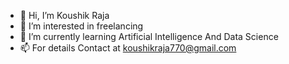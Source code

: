 - 👋 Hi, I’m Koushik Raja
- 👀 I’m interested in freelancing
- 🌱 I’m currently learning Artificial Intelligence And Data Science
- 📫 For details Contact at koushikraja770@gmail.com


<!---
KOUSHIKRAJA2004/KOUSHIKRAJA2004 is a ✨ special ✨ repository because its `README.md` (this file) appears on your GitHub profile.
You can click the Preview link to take a look at your changes.
--->
